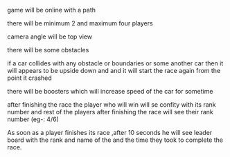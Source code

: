 game will be online with a path  

there will be minimum 2 and maximum four players 

camera angle will be top view

there will be some obstacles

if a car collides with any obstacle or boundaries or some another car then it will  appears to be upside down and and it will start the race again from the point it crashed 

there will be boosters which will increase speed of the car for sometime 

after finishing the race the player who will win will se confity with its rank number and rest of the players after finishing the race will see their rank number (eg-: 4/6)

As soon as a player finishes its race ,after 10 seconds he will see leader board with the rank and name of the and the time they took to complete the race.

